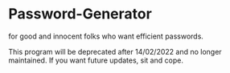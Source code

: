 # Password-Generator
for good and innocent folks who want efficient passwords.

This program will be deprecated after 14/02/2022 and no longer maintained. If you want future updates, sit and cope.

